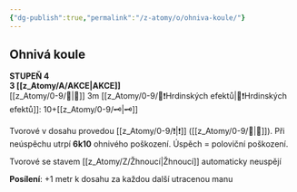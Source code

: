 ```yaml
---
{"dg-publish":true,"permalink":"/z-atomy/o/ohniva-koule/"}
---
```


## Ohnivá koule
**STUPEŇ 4**  
**3 [[z_Atomy/A/AKCE\|AKCE]]**  
[[z_Atomy/0-9/👊\|👊]] 3m
[[z_Atomy/0-9/📶❗Hrdinských efektů\|📶❗Hrdinských efektů]]: 10+[[z_Atomy/0-9/🗝\|🗝]]

Tvorové v dosahu provedou [[z_Atomy/0-9/❗\|❗]] ([[z_Atomy/0-9/🎯\|🎯]]). 
Při neúspěchu utrpí **6k10** ohnivého poškození.
Úspěch = poloviční poškození.

Tvorové se stavem [[z_Atomy/Z/Žhnoucí\|Žhnoucí]] automaticky neuspějí

**Posílení**: +1 metr k dosahu za každou další utracenou manu